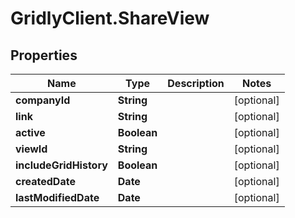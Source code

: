 # GridlyClient.ShareView

## Properties

Name | Type | Description | Notes
------------ | ------------- | ------------- | -------------
**companyId** | **String** |  | [optional] 
**link** | **String** |  | [optional] 
**active** | **Boolean** |  | [optional] 
**viewId** | **String** |  | [optional] 
**includeGridHistory** | **Boolean** |  | [optional] 
**createdDate** | **Date** |  | [optional] 
**lastModifiedDate** | **Date** |  | [optional] 


